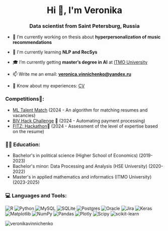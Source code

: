 
<h1 align="center">Hi 👋, I'm Veronika</h1>
<h3 align="center">Data scientist from Saint Petersburg, Russia</h3>

- 🔭 I’m currently working on thesis about **hyperpersonalization of music recommendations**
  
- 🔎 I'm currently learning **NLP and RecSys**

- 🎓 I’m currently getting **master’s degree in AI** at [ITMO University](https://itmo.ru)

- 📫 Write me an email: **veronica.vinnichenko@yandex.ru**

- 📄 Know about my experiences:  [CV](https://docs.google.com/document/d/1hbora6eidf-gff3N3lal7VBiKk7Tog_A5OznUjut674/edit?usp=drivesdkiZ6hQDqBBZhDTKLraJk53RsyN1H4c4FBMk/edit)

### Competitions🤼: 
- [ML Talent Match](https://www.хакатоны.рус/tpost/ycfxdngll1-ml-talentmatch) (2024 - An algorithm for matching resumes and vacancies)
- [BIV Hack Challenge](https://biv-challenge.ru/?utm_source=telegram&utm_medium=cpc&utm_campaign=datascienceml_jobs&utm_term=hakaton-biv-hack-challenge) 🥇 (2024 - Automating payment processing)
- [FITZ: Hackathon](https://xn--2024-94d5ep.xn--p1ai/hackathon)🥈 (2024 - Assessment of the level of expertise based on the resume)

### 👩‍🎓 Education:
- Bachelor's in political science (Higher School of Economics) (2019-2023)
- Bachelor's minor: Data Processing and Analysis (HSE University) (2020-2022)
- Master's in applied mathematics and informatics (ITMO University) (2023-2025)


### 💻 Languages and Tools:
![R](https://img.shields.io/badge/r-%23276DC3.svg?style=for-the-badge&logo=r&logoColor=white) ![Python](https://img.shields.io/badge/python-3670A0?style=for-the-badge&logo=python&logoColor=ffdd54) ![MySQL](https://img.shields.io/badge/mysql-%2300000f.svg?style=for-the-badge&logo=mysql&logoColor=white) ![SQLite](https://img.shields.io/badge/sqlite-%2307405e.svg?style=for-the-badge&logo=sqlite&logoColor=white) ![Postgres](https://img.shields.io/badge/postgres-%23316192.svg?style=for-the-badge&logo=postgresql&logoColor=white) ![Oracle](https://img.shields.io/badge/Oracle-F80000?style=for-the-badge&logo=oracle&logoColor=white) ![Jira](https://img.shields.io/badge/jira-%230A0FFF.svg?style=for-the-badge&logo=jira&logoColor=white) ![Keras](https://img.shields.io/badge/Keras-%23D00000.svg?style=for-the-badge&logo=Keras&logoColor=white) ![Matplotlib](https://img.shields.io/badge/Matplotlib-%23ffffff.svg?style=for-the-badge&logo=Matplotlib&logoColor=black) ![NumPy](https://img.shields.io/badge/numpy-%23013243.svg?style=for-the-badge&logo=numpy&logoColor=white) ![Pandas](https://img.shields.io/badge/pandas-%23150458.svg?style=for-the-badge&logo=pandas&logoColor=white) ![Plotly](https://img.shields.io/badge/Plotly-%233F4F75.svg?style=for-the-badge&logo=plotly&logoColor=white) ![Scipy](https://img.shields.io/badge/SciPy-%230C55A5.svg?style=for-the-badge&logo=scipy&logoColor=%white) ![scikit-learn](https://img.shields.io/badge/scikit--learn-%23F7931E.svg?style=for-the-badge&logo=scikit-learn&logoColor=white)


<p><img align="center" src="https://github-readme-stats.vercel.app/api/top-langs?username=veronikavinnichenko&show_icons=true&locale=en&layout=compact" alt="veronikavinnichenko" /></p>





